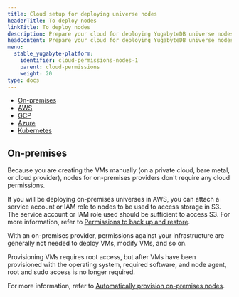 ```yaml
---
title: Cloud setup for deploying universe nodes
headerTitle: To deploy nodes
linkTitle: To deploy nodes
description: Prepare your cloud for deploying YugabyteDB universe nodes.
headContent: Prepare your cloud for deploying YugabyteDB universe nodes
menu:
  stable_yugabyte-platform:
    identifier: cloud-permissions-nodes-1
    parent: cloud-permissions
    weight: 20
type: docs
---
```


<ul class="nav nav-tabs-alt nav-tabs-yb">

  <li>
    <a href="../cloud-permissions-nodes/" class="nav-link active">
      <i class="fa-solid fa-building"></i>
      On-premises
    </a>
  </li>
  <li>
    <a href="../cloud-permissions-nodes-aws/" class="nav-link">
      <i class="fa-brands fa-aws"></i>
      AWS
    </a>
  </li>
  <li>
    <a href="../cloud-permissions-nodes-gcp" class="nav-link">
      <i class="fa-brands fa-google"></i>
      GCP
    </a>
  </li>
  <li>
    <a href="../cloud-permissions-nodes-azure" class="nav-link">
      <i class="fa-brands fa-microsoft"></i>
      Azure
    </a>
  </li>
  <li>
    <a href="../cloud-permissions-nodes-k8s" class="nav-link">
      <i class="fa-regular fa-dharmachakra"></i>
      Kubernetes
    </a>
  </li>
</ul>

## On-premises

Because you are creating the VMs manually (on a private cloud, bare metal, or cloud provider), nodes for on-premises providers don't require any cloud permissions.

If you will be deploying on-premises universes in AWS, you can attach a service account or IAM role to nodes to be used to access storage in S3. The service account or IAM role used should be sufficient to access S3. For more information, refer to [Permissions to back up and restore](../cloud-permissions-storage/).

With an on-premises provider, permissions against your infrastructure are generally not needed to deploy VMs, modify VMs, and so on.

Provisioning VMs requires root access, but after VMs have been provisioned with the operating system, required software, and node agent, root and sudo access is no longer required.

For more information, refer to [Automatically provision on-premises nodes](../../server-nodes-software/software-on-prem/).
